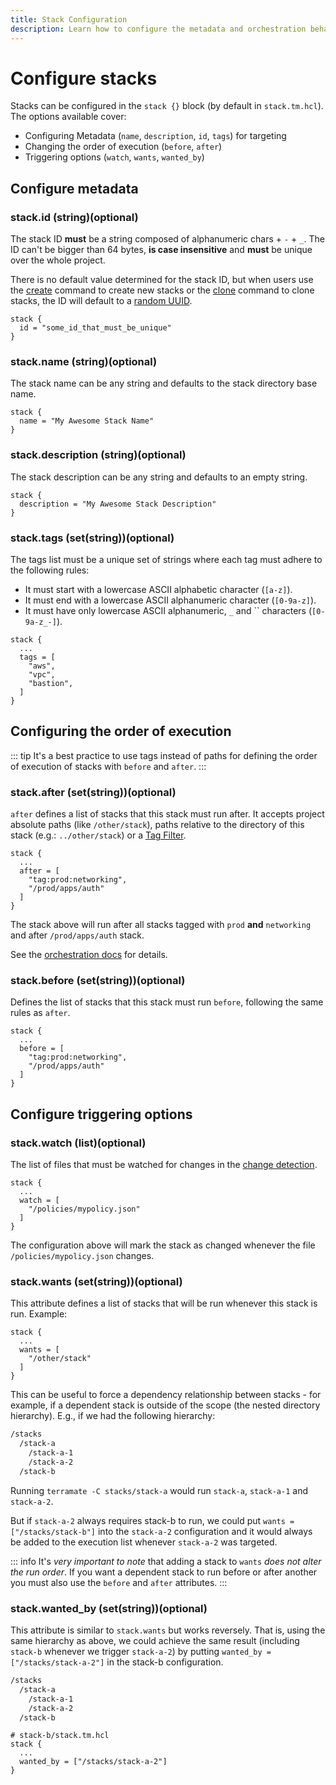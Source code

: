 ```yaml
---
title: Stack Configuration
description: Learn how to configure the metadata and orchestration behavior of stacks in Terramate.
---
```


# Configure stacks

Stacks can be configured in the `stack {}` block (by default in `stack.tm.hcl`). The options available cover:

- Configuring Metadata (`name`, `description`, `id`, `tags`) for targeting
- Changing the order of execution (`before`, `after`)
- Triggering options (`watch`, `wants`, `wanted_by`)

## Configure metadata

### stack.id (string)(optional)

The stack ID **must** be a string composed of alphanumeric chars + `-` + `_`.
The ID can't be bigger than 64 bytes, **is case insensitive** and
**must** be unique over the whole project.

There is no default value determined for the stack ID, but when users use
the [create](../cmdline/create.md) command to create new stacks or the [clone](../cmdline/experimental/experimental-clone.md) command to clone stacks,
the ID will default to a [random UUID](<https://en.wikipedia.org/wiki/Universally_unique_identifier#:~:text=Version%204%20(random)%5Bedit%5D>).

```hcl
stack {
  id = "some_id_that_must_be_unique"
}
```

### stack.name (string)(optional)

The stack name can be any string and defaults to the stack directory base name.

```hcl
stack {
  name = "My Awesome Stack Name"
}
```

### stack.description (string)(optional)

The stack description can be any string and defaults to an empty string.

```hcl
stack {
  description = "My Awesome Stack Description"
}
```

### stack.tags (set(string))(optional)

The tags list must be a unique set of strings where each tag must adhere to the following rules:

- It must start with a lowercase ASCII alphabetic character (`[a-z]`).
- It must end with a lowercase ASCII alphanumeric character (`[0-9a-z]`).
- It must have only lowercase ASCII alphanumeric, `_` and `` characters (`[0-9a-z_-]`).

```hcl
stack {
  ...
  tags = [
    "aws",
    "vpc",
    "bastion",
  ]
}
```

## Configuring the order of execution

::: tip
It's a best practice to use tags instead of paths for defining the order of execution of
stacks with `before` and `after`.
:::

### stack.after (set(string))(optional)

`after` defines a list of stacks that this stack must run after.
It accepts project absolute paths (like `/other/stack`), paths relative to
the directory of this stack (e.g.: `../other/stack`) or a [Tag Filter](../orchestration/index.md#filter-by-tags).

```hcl
stack {
  ...
  after = [
    "tag:prod:networking",
    "/prod/apps/auth"
  ]
}
```

The stack above will run after all stacks tagged with `prod` **and** `networking` and after `/prod/apps/auth` stack.

See the [orchestration docs](../orchestration/index.md#order-of-execution) for details.

### stack.before (set(string))(optional)

Defines the list of stacks that this stack must run `before`, following the same rules as `after`.

```hcl
stack {
  ...
  before = [
    "tag:prod:networking",
    "/prod/apps/auth"
  ]
}
```

## Configure triggering options

### stack.watch (list)(optional)

The list of files that must be watched for changes in the [change detection](../change-detection/index.md).

```hcl
stack {
  ...
  watch = [
    "/policies/mypolicy.json"
  ]
}
```

The configuration above will mark the stack as changed whenever
the file `/policies/mypolicy.json` changes.

### stack.wants (set(string))(optional)

This attribute defines a list of stacks that will be run whenever this stack is run. Example:

```hcl
stack {
  ...
  wants = [
    "/other/stack"
  ]
}
```

This can be useful to force a dependency relationship between stacks - for example, if a dependent stack is outside of
the scope (the nested directory hierarchy). E.g., if we had the following hierarchy:

```txt
/stacks
  /stack-a
    /stack-a-1
    /stack-a-2
  /stack-b
```

Running `terramate -C stacks/stack-a` would run `stack-a`, `stack-a-1` and `stack-a-2`.

But if `stack-a-2` always requires stack-b to run, we could put `wants = ["/stacks/stack-b"]` into the `stack-a-2`
configuration and it would always be added to the execution list whenever `stack-a-2` was targeted.

::: info
It's _very important to note_ that adding a stack to `wants` _does not alter the run order_. If you want a dependent
stack to run before or after another you must also use the `before` and `after` attributes.
:::

### stack.wanted_by (set(string))(optional)

This attribute is similar to `stack.wants` but works reversely. That is, using the same hierarchy as above, we could
achieve the same result (including `stack-b` whenever we trigger `stack-a-2`) by putting
`wanted_by = ["/stacks/stack-a-2"]` in the stack-b configuration.

```txt
/stacks
  /stack-a
    /stack-a-1
    /stack-a-2
  /stack-b
```

```hcl
# stack-b/stack.tm.hcl
stack {
  ...
  wanted_by = ["/stacks/stack-a-2"]
}
```
